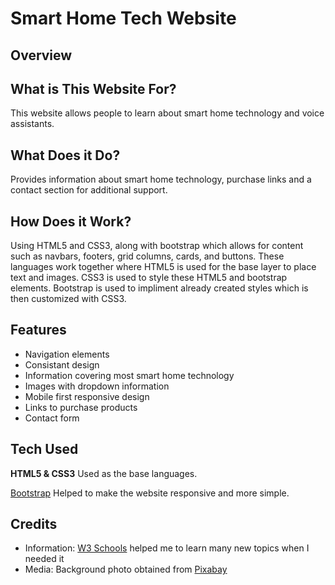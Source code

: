 # Smart Home Tech Website

## Overview


## What is This Website For?

This website allows people to learn about smart home technology and voice assistants.

## What Does it Do?

Provides information about smart home technology, purchase links and a contact section for additional support.

## How Does it Work?

Using HTML5 and CSS3, along with bootstrap which allows for content such as navbars, footers, grid columns, cards, and buttons.
These languages work together where HTML5 is used for the base layer to place text and images.
CSS3 is used to style these HTML5 and bootstrap elements.
Bootstrap is used to impliment already created styles which is then customized with CSS3.

## Features 

- Navigation elements
- Consistant design
- Information covering most smart home technology
- Images with dropdown information
- Mobile first responsive design
- Links to purchase products
- Contact form

## Tech Used

**HTML5 & CSS3**
Used as the base languages.

[Bootstrap](http://getbootstrap.com/)
Helped to make the website responsive and more simple.

## Credits

- Information: [W3 Schools](https://www.w3schools.com/) helped me to learn many new topics when I needed it
- Media: Background photo obtained from [Pixabay](www.pixabay.com)